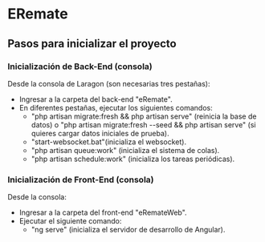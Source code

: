 # ERemate

## Pasos para inicializar el proyecto

### Inicialización de Back-End (consola)

Desde la consola de Laragon (son necesarias tres pestañas):
- Ingresar a la carpeta del back-end "eRemate".
- En diferentes pestañas, ejecutar los siguientes comandos:
    - "php artisan migrate:fresh && php artisan serve" (reinicia la base de datos) o "php artisan migrate:fresh --seed && php artisan serve" (si quieres cargar datos iniciales de prueba).
    - "start-websocket.bat"(inicializa el websocket).
    - "php artisan queue:work" (inicializa el sistema de colas).
    - "php artisan schedule:work" (inicializa los tareas periódicas).

### Inicialización de Front-End (consola)

Desde la consola:
- Ingresar a la carpeta del front-end "eRemateWeb".
- Ejecutar el siguiente comando:
    - "ng serve" (inicializa el servidor de desarrollo de Angular).